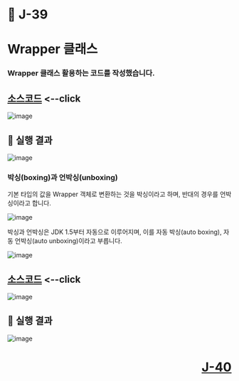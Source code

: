 # 📖 J-39

# Wrapper 클래스

### Wrapper 클래스 활용하는 코드를 작성했습니다.

[소스코드](./WrapperEx.java) <--click
---

![image](https://github.com/user-attachments/assets/4401053b-f2fe-4d98-a04e-49dd95cae6a5)

📘 실행 결과
---

![image](https://github.com/user-attachments/assets/613b4176-c11a-4546-bcfa-6c85634d238c)

### 박싱(boxing)과 언박싱(unboxing)
<p>
  기본 타입의 값을 Wrapper 객체로 변환하는 것을 박싱이라고 하며,
  반대의 경우를 언박싱이라고 합니다.
</p>

![image](https://github.com/user-attachments/assets/d6022469-d5c3-408a-a01d-1373bccb9981)

<p>
  박싱과 언박싱은 JDK 1.5부터 자동으로 이루어지며, 이를 자동 박싱(auto boxing), 자동 언박싱(auto unboxing)이라고 부릅니다.
</p>

![image](https://github.com/user-attachments/assets/40799d19-765f-4156-a56d-f932cca72956)


[소스코드](./AutoBoxingUnBoxingEx.java) <--click
---

![image](https://github.com/user-attachments/assets/23ed4b42-abc4-444c-9463-ee73d578c000)

📘 실행 결과
---

![image](https://github.com/user-attachments/assets/d74ab80c-87fc-4d87-a711-945c3477893b)

# <p align="right">[J-40](./J_40.md)</p>
